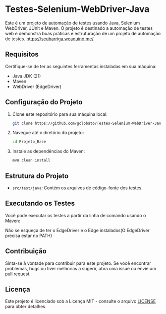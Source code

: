 # Testes-Selenium-WebDriver-Java

Este é um projeto de automação de testes usando Java, Selenium WebDriver, JUnit e Maven. O projeto é destinado a automação de testes web e demonstra boas práticas e estruturação de um projeto de automação de testes.
https://seubarriga.wcaquino.me/

## Requisitos

Certifique-se de ter as seguintes ferramentas instaladas em sua máquina:

- Java JDK (21)
- Maven
- WebDriver (EdgeDriver)

## Configuração do Projeto

1. Clone este repositório para sua máquina local:

   ```bash
   git clone https://github.com/gclobato/Testes-Selenium-WebDriver-Java

2. Navegue até o diretório do projeto:
   
   ```bash
   cd Projeto_Base

3. Instale as dependências do Maven:
   
   ```bash
   mvn clean install
   
## Estrutura do Projeto

- `src/test/java`: Contém os arquivos de código-fonte dos testes.

## Executando os Testes

Você pode executar os testes a partir da linha de comando usando o Maven:

Não se esqueça de ter o EdgeDriver e o Edge instalados(O EdgeDriver precisa estar no PATH)

## Contribuição

Sinta-se à vontade para contribuir para este projeto. Se você encontrar problemas, bugs ou tiver melhorias a sugerir, abra uma issue ou envie um pull request.

## Licença

Este projeto é licenciado sob a Licença MIT - consulte o arquivo [LICENSE](LICENSE) para obter detalhes.
